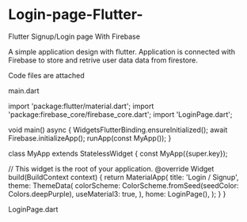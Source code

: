 # Login-page-Flutter-
Flutter Signup/Login page With Firebase

A simple application design with flutter. Application is connected with Firebase to store and retrive user data data from firestore.





Code files are attached




main.dart 

import 'package:flutter/material.dart';
import 'package:firebase_core/firebase_core.dart';
import 'LoginPage.dart';


void main() async {
  WidgetsFlutterBinding.ensureInitialized();
  await Firebase.initializeApp();
  runApp(const MyApp());
}



class MyApp extends StatelessWidget {
  const MyApp({super.key});

  // This widget is the root of your application.
  @override
  Widget build(BuildContext context) {
    return MaterialApp(
      title: 'Login / Signup',
      theme: ThemeData(
        colorScheme: ColorScheme.fromSeed(seedColor: Colors.deepPurple),
        useMaterial3: true,
      ),
      home: LoginPage(),
    );
  }
}





LoginPage.dart


